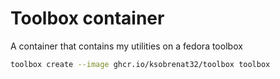 # Toolbox container

A container that contains my utilities on a fedora toolbox

```sh
toolbox create --image ghcr.io/ksobrenat32/toolbox toolbox
```
